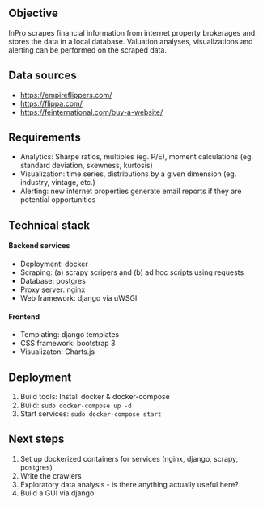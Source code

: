 ## Objective

InPro scrapes financial information from internet property brokerages and stores the data in a local database. Valuation analyses, visualizations and alerting can be performed on the scraped data.


## Data sources

* https://empireflippers.com/
* https://flippa.com/
* https://feinternational.com/buy-a-website/


## Requirements

* Analytics: Sharpe ratios, multiples (eg. P/E), moment calculations (eg. standard deviation, skewness, kurtosis)
* Visualization: time series, distributions by a given dimension (eg. industry, vintage, etc.)
* Alerting: new internet properties generate email reports if they are potential opportunities


## Technical stack

#### Backend services
* Deployment: docker
* Scraping: (a) scrapy scripers and (b) ad hoc scripts using requests
* Database: postgres
* Proxy server: nginx
* Web framework: django via uWSGI

#### Frontend
* Templating: django templates
* CSS framework: bootstrap 3
* Visualizaton: Charts.js

## Deployment

1. Build tools: Install docker & docker-compose
2. Build: `sudo docker-compose up -d`
3. Start services: `sudo docker-compose start`


## Next steps

1. Set up dockerized containers for services (nginx, django, scrapy, postgres)
2. Write the crawlers
3. Exploratory data analysis - is there anything actually useful here?
4. Build a GUI via django

